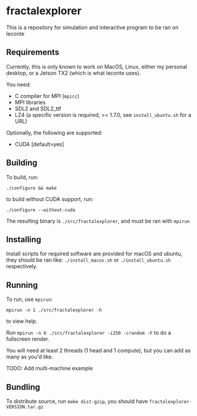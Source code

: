 # fractalexplorer

This is a repository for simulation and interactive program to be ran on leconte

## Requirements

Currently, this is only known to work on MacOS, Linux, either my personal desktop, or a Jetson TX2 (which is what leconte uses).

You need:

  * C compiler for MPI (`mpicc`)
  * MPI libraries
  * SDL2 and SDL2_ttf
  * LZ4 (a specific version is required, >= 1.7.0, see `install_ubuntu.sh` for a URL)

Optionally, the following are supported:

 * CUDA [default=yes]


## Building

To build, run:

`./configure && make`

to build without CUDA support, run:

`./configure --without-cuda`

The resulting binary is `./src/fractalexplorer`, and must be ran with `mpirun`

## Installing

Install scripts for required software are provided for macOS and ubuntu, they should be ran like: `./install_macos.sh` or `./install_ubuntu.sh` respectively.



## Running

To run, use `mpirun`:

`mpirun -n 1 ./src/fractalexplorer -h`

to view help.


Run `mpirun -n 6 ./src/fractalexplorer -i250 -crandom -F` to do a fullscreen render.

You will need at least 2 threads (1 head and 1 compute), but you can add as many as you'd like.

TODO: Add multi-machine example


## Bundling

To distribute source, run `make dist-gzip`, you should have `fractalexplorer-VERSION.tar.gz`
